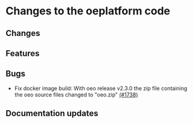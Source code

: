 <!--
SPDX-FileCopyrightText: 2025 Jonas Huber <https://github.com/jh-RLI> © Reiner Lemoine Institut

SPDX-License-Identifier: CC0-1.0
-->

# Changes to the oeplatform code

## Changes

## Features

## Bugs

- Fix docker image build: With oeo release v2.3.0 the zip file containing the oeo source files changed to "oeo.zip" [(#1738)](https://github.com/OpenEnergyPlatform/oeplatform/pull/1738)

## Documentation updates
